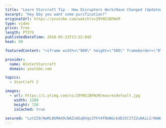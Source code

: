 ```yaml
---
title: "Learn Starcraft Tip - How Disruptors Work/Have Changed (Updated Patch 4.0 2018)"
excerpt: "hey bby you want some purification?"
originalUrl: https://youtube.com/watch?v=29YNS1BFWzM
type: video
price: Free
length: PT37S
publishedDateTime: 2018-05-23T13:22:04Z
heat: 50

featuredContent: "<iframe width=\"800\" height=\"500\" frameborder=\"0\" src=\"https://www.youtube.com/embed/29YNS1BFWzM\" allow=\"accelerometer; autoplay; encrypted-media; gyroscope; picture-in-picture\" allowfullscreen></iframe>"

provider:
  name: WinterStarcraft
  domain: youtube.com

topics:
  - StarCraft 2

images:
  - url: https://i.ytimg.com/vi/29YNS1BFWzM/maxresdefault.jpg
    width: 1280
    height: 720
    isCached: true

secured: "LxtZ29/NwML0bMAd9iNAZ1AEq0Vqs3fhY4fRmNGckdDJICIfZ2u8AiLIr9mWw/KshkBkMLD/Nj7/CaJc14qScOi+BkP4DIN5kjGnGFHAPhdVWVm/NZyhBP3N+n7eZz7aXGT+yHXA9Fs63gs/1sy0w4Gh25pM8cvbxIwb07C/wXZAgRjc3UF1BoXUVE/4KblsaG6w6Rz2Ypa6DUsHr+ZrJLuSyyr7+/ZefJ/ghE7+H4aCYrspWOINEGWZH+7JEA7N6eY0XPO5j83nJxbI6YeiY2c2LfdSd3zOaPszE1qYKCGDcht1woWgKmZh662CKeygaBmcFpuf6IKimJxFVHWYmPJEtY2lo0m3xj+dkMVuryapE3XpNU41R5WV0tlSmfuovJl32RQC5dLTyslJSx4IQ1w5Wdjzhp6lfqgzhUSYWdo=;4NhB1ZBedUjKvIUTSCajpA=="
---
```


